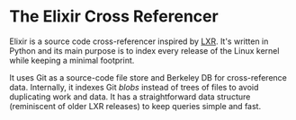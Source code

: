 The Elixir Cross Referencer
===========================

Elixir is a source code cross-referencer inspired by [LXR](https://en.wikipedia.org/wiki/LXR_Cross_Referencer). It's written in Python and its main purpose is to index every release of the Linux kernel while keeping a minimal footprint.

It uses Git as a source-code file store and Berkeley DB for cross-reference data. Internally, it indexes Git *blobs* instead of trees of files to avoid duplicating work and data. It has a straightforward data structure (reminiscent of older LXR releases) to keep queries simple and fast.
